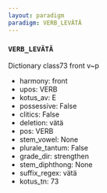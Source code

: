 ```yaml
---
layout: paradigm
paradigm: VERB_LEVÄTÄ
---
```

### ` VERB_LEVÄTÄ `

Dictionary class73 front v~p
* harmony: front
* upos: VERB
* kotus_av: E
* possessive: False
* clitics: False
* deletion: vätä
* pos: VERB
* stem_vowel: None
* plurale_tantum: False
* grade_dir: strengthen
* stem_diphthong: None
* suffix_regex: vätä
* kotus_tn: 73
